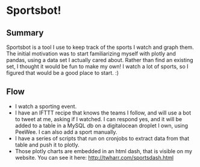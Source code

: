 # Sportsbot! 
## Summary 
Sportsbot is a tool I use to keep track of the sports I watch and graph them. The initial motivation was to start familiarizing myself with plotly and pandas, using a data set I actually cared about. Rather than find an existing set, I thought it would be fun to make my own! I watch a lot of sports, so I figured that would be a good place to start. :)

## Flow

- I watch a sporting event.
- I have an IFTTT recipe that knows the teams I follow, and will use a bot to tweet at me, asking if I watched. I can respond yes, and it will be added to a table in a MySQL db on a digitalocean droplet I own, using PeeWee. I can also add a sport manually.
- I have a series of scripts that run on cronjobs to extract data from that table and push it to plotly.
- Those plotly charts are embedded in an html dash, that is visible on my website. You can see it here: http://twharr.com/sportsdash.html
